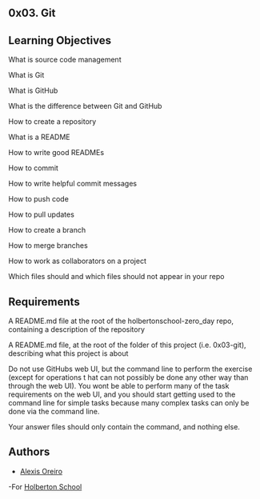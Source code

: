 ## 0x03. Git

## Learning Objectives

What is source code management

What is Git

What is GitHub

What is the difference between Git and GitHub

How to create a repository

What is a README

How to write good READMEs

How to commit

How to write helpful commit messages

How to push code

How to pull updates

How to create a branch

How to merge branches

How to work as collaborators on a project

Which files should and which files should not appear in your repo

## Requirements

A README.md file at the root of the holbertonschool-zero_day repo, containing a description of the repository

A README.md file, at the root of the folder of this project (i.e. 0x03-git), describing what this project is about

Do not use GitHubs web UI, but the command line to perform the exercise (except for operations t
hat can not possibly be done any other way than through the web UI). You wont be able to perform
 many of the task requirements on the web UI, and you should start getting used to the command line for simple tasks because many complex tasks can only be done via the command line.

Your answer files should only contain the command, and nothing else.

## Authors 


- [Alexis Oreiro](https://github.com/alexoreiro)


-For [Holberton School](https://www.holbertonschool.com/uy)